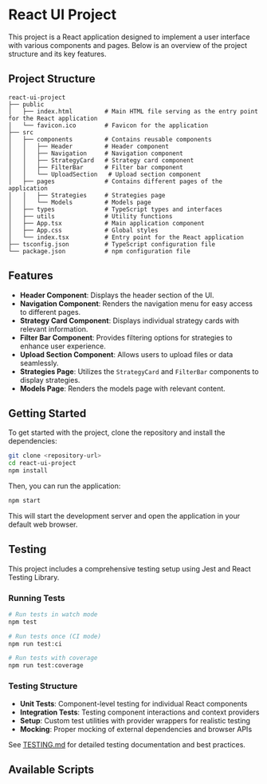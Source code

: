 # React UI Project

This project is a React application designed to implement a user interface with various components and pages. Below is an overview of the project structure and its key features.

## Project Structure

```
react-ui-project
├── public
│   ├── index.html         # Main HTML file serving as the entry point for the React application
│   └── favicon.ico        # Favicon for the application
├── src
│   ├── components         # Contains reusable components
│   │   ├── Header         # Header component
│   │   ├── Navigation     # Navigation component
│   │   ├── StrategyCard   # Strategy card component
│   │   ├── FilterBar      # Filter bar component
│   │   └── UploadSection   # Upload section component
│   ├── pages              # Contains different pages of the application
│   │   ├── Strategies     # Strategies page
│   │   └── Models         # Models page
│   ├── types              # TypeScript types and interfaces
│   ├── utils              # Utility functions
│   ├── App.tsx            # Main application component
│   ├── App.css            # Global styles
│   └── index.tsx          # Entry point for the React application
├── tsconfig.json          # TypeScript configuration file
└── package.json           # npm configuration file
```

## Features

- **Header Component**: Displays the header section of the UI.
- **Navigation Component**: Renders the navigation menu for easy access to different pages.
- **Strategy Card Component**: Displays individual strategy cards with relevant information.
- **Filter Bar Component**: Provides filtering options for strategies to enhance user experience.
- **Upload Section Component**: Allows users to upload files or data seamlessly.
- **Strategies Page**: Utilizes the `StrategyCard` and `FilterBar` components to display strategies.
- **Models Page**: Renders the models page with relevant content.

## Getting Started

To get started with the project, clone the repository and install the dependencies:

```bash
git clone <repository-url>
cd react-ui-project
npm install
```

Then, you can run the application:

```bash
npm start
```

This will start the development server and open the application in your default web browser.

## Testing

This project includes a comprehensive testing setup using Jest and React Testing Library.

### Running Tests

```bash
# Run tests in watch mode
npm test

# Run tests once (CI mode)
npm run test:ci

# Run tests with coverage
npm run test:coverage
```

### Testing Structure

- **Unit Tests**: Component-level testing for individual React components
- **Integration Tests**: Testing component interactions and context providers
- **Setup**: Custom test utilities with provider wrappers for realistic testing
- **Mocking**: Proper mocking of external dependencies and browser APIs

See [TESTING.md](./TESTING.md) for detailed testing documentation and best practices.

## Available Scripts